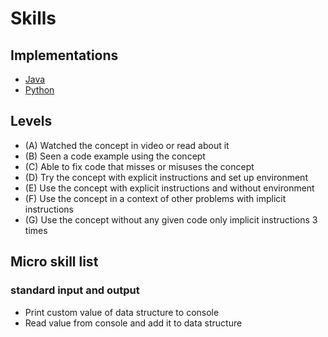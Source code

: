 # Skills

## Implementations
 - [Java](java.md)
 - [Python](python.md)

## Levels
 - (A) Watched the concept in video or read about it
 - (B) Seen a code example using the concept
 - (C) Able to fix code that misses or misuses the concept
 - (D) Try the concept with explicit instructions and set up environment
 - (E) Use the concept with explicit instructions and without environment
 - (F) Use the concept in a context of other problems with implicit instructions
 - (G) Use the concept without any given code only implicit instructions 3 times

## Micro skill list

### standard input and output
 - Print custom value of data structure to console
 - Read value from console and add it to data structure

